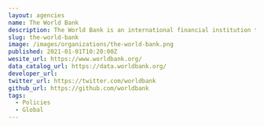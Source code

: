 ```yaml
---
layout: agencies
name: The World Bank
description: The World Bank is an international financial institution that provides loans and grants to the governments of low and middle-income countries for the purpose of pursuing capital projects. It comprises two institutions - the International Bank for Reconstruction and Development (IBRD), and the International Development Association (IDA). The World Bank is a component of the World Bank Group.
slug: the-world-bank
image: /images/organizations/the-world-bank.png
published: 2021-01-01T10:20:00Z
wesite_url: https://www.worldbank.org/
data_catalog_url: https://data.worldbank.org/
developer_url:
twitter_url: https://twitter.com/worldbank
github_url: https://github.com/worldbank
tags:
  - Policies
  - Global
---
```

